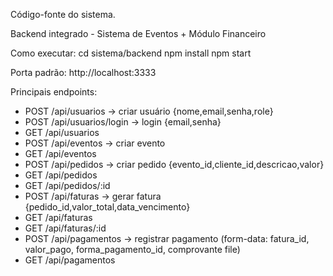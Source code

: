 Código-fonte do sistema.

Backend integrado - Sistema de Eventos + Módulo Financeiro

Como executar:
  cd sistema/backend
  npm install
  npm start

Porta padrão: http://localhost:3333

Principais endpoints:
- POST   /api/usuarios        -> criar usuário {nome,email,senha,role}
- POST   /api/usuarios/login  -> login {email,senha}
- GET    /api/usuarios
- POST   /api/eventos         -> criar evento
- GET    /api/eventos
- POST   /api/pedidos         -> criar pedido {evento_id,cliente_id,descricao,valor}
- GET    /api/pedidos
- GET    /api/pedidos/:id
- POST   /api/faturas         -> gerar fatura {pedido_id,valor_total,data_vencimento}
- GET    /api/faturas
- GET    /api/faturas/:id
- POST   /api/pagamentos      -> registrar pagamento (form-data: fatura_id, valor_pago, forma_pagamento_id, comprovante file)
- GET    /api/pagamentos
